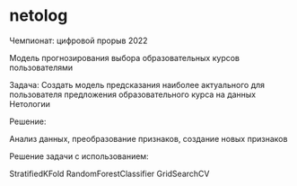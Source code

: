 # netolog

Чемпионат: цифровой прорыв 2022

Модель прогнозирования выбора образовательных курсов пользователями

Задача:
Создать модель предсказания наиболее актуального для пользователя предложения образовательного курса на данных Нетологии

Решение: 

Анализ данных, преобразование признаков, создание новых признаков

Решение задачи с использованием:

StratifiedKFold
RandomForestClassifier
GridSearchCV
